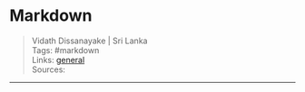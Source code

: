 # Markdown

> Vidath Dissanayake | Sri Lanka  
> Tags: #markdown  
> Links: [general](../general.md)  
> Sources:  

---
